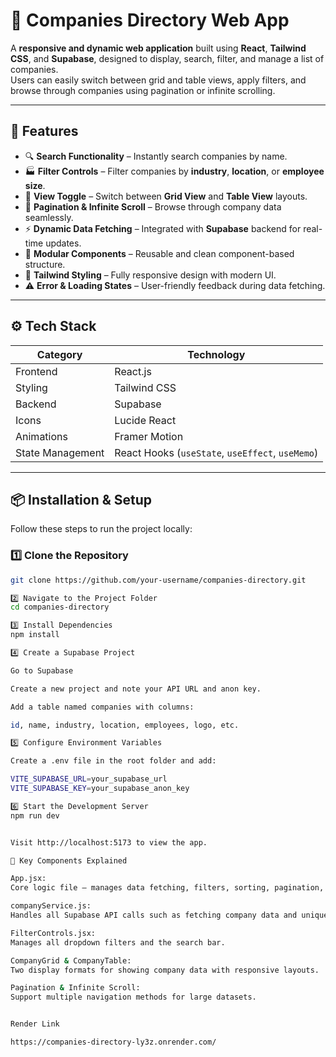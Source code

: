 # 🏢 Companies Directory Web App

A **responsive and dynamic web application** built using **React**, **Tailwind CSS**, and **Supabase**, designed to display, search, filter, and manage a list of companies.  
Users can easily switch between grid and table views, apply filters, and browse through companies using pagination or infinite scrolling.

---

## 🚀 Features

- 🔍 **Search Functionality** – Instantly search companies by name.  
- 🏭 **Filter Controls** – Filter companies by **industry**, **location**, or **employee size**.  
- 🧭 **View Toggle** – Switch between **Grid View** and **Table View** layouts.  
- 🔄 **Pagination & Infinite Scroll** – Browse through company data seamlessly.  
- ⚡ **Dynamic Data Fetching** – Integrated with **Supabase** backend for real-time updates.   
- 🧩 **Modular Components** – Reusable and clean component-based structure.  
- 🎨 **Tailwind Styling** – Fully responsive design with modern UI.  
- ⚠️ **Error & Loading States** – User-friendly feedback during data fetching.

---

## ⚙️ Tech Stack

| Category | Technology |
|-----------|-------------|
| Frontend | React.js |
| Styling | Tailwind CSS |
| Backend | Supabase |
| Icons | Lucide React |
| Animations | Framer Motion |
| State Management | React Hooks (`useState`, `useEffect`, `useMemo`) |

---

## 📦 Installation & Setup

Follow these steps to run the project locally:

### 1️⃣ Clone the Repository
```bash
git clone https://github.com/your-username/companies-directory.git

2️⃣ Navigate to the Project Folder
cd companies-directory

3️⃣ Install Dependencies
npm install

4️⃣ Create a Supabase Project

Go to Supabase

Create a new project and note your API URL and anon key.

Add a table named companies with columns:

id, name, industry, location, employees, logo, etc.

5️⃣ Configure Environment Variables

Create a .env file in the root folder and add:

VITE_SUPABASE_URL=your_supabase_url
VITE_SUPABASE_KEY=your_supabase_anon_key

6️⃣ Start the Development Server
npm run dev


Visit http://localhost:5173 to view the app.

🧠 Key Components Explained

App.jsx:
Core logic file — manages data fetching, filters, sorting, pagination, and view toggling.

companyService.js:
Handles all Supabase API calls such as fetching company data and unique filters.

FilterControls.jsx:
Manages all dropdown filters and the search bar.

CompanyGrid & CompanyTable:
Two display formats for showing company data with responsive layouts.

Pagination & Infinite Scroll:
Support multiple navigation methods for large datasets.


Render Link

https://companies-directory-ly3z.onrender.com/
